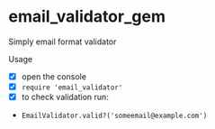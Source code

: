 # email_validator_gem
Simply email format validator

Usage

- [x] open the console
- [x] ``` require 'email_validator' ```
- [x] to check validation run:
- ``` EmailValidator.valid?('someemail@example.com') ```

